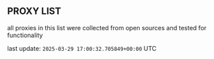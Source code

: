 ## PROXY LIST

all proxies in this list were collected from open sources and tested for functionality

last update: `2025-03-29 17:00:32.705849+00:00` UTC